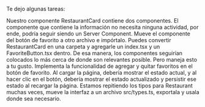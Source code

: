 Te dejo algunas tareas:

Nuestro componente RestaurantCard contiene dos componentes. El componente que contiene la información no necesita ninguna actividad, por ende, podría seguir siendo un Server Component. Mueve el componente del botón de favorito a otro archivo e impórtalo.
Puedes convertir RestaurantCard en una carpeta y agregarle un index.tsx y un FavoriteButton.tsx dentro. De esa manera, los componentes seguirían colocados lo más cerca de donde son relevantes posible. Pero maneja esto a tu gusto.
Implementa la funcionalidad de agregar y quitar favoritos en el botón de favorito. Al cargar la página, debería mostrar el estado actual, y al hacer clic en el botón, debería mostrar el estado actualizado y persistir ese estado al recargar la página.
Estamos repitiendo los tipos para Restaurant muchas veces, mueve la interfaz a un archivo src/types.ts, exportala y usala donde sea necesario.